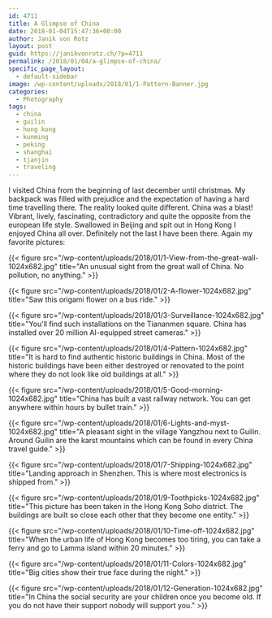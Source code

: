 ```yaml
---
id: 4711
title: A Glimpse of China
date: 2018-01-04T15:47:36+00:00
author: Janik von Rotz
layout: post
guid: https://janikvonrotz.ch/?p=4711
permalink: /2018/01/04/a-glimpse-of-china/
specific_page_layout:
  - default-sidebar
image: /wp-content/uploads/2018/01/1-Pattern-Banner.jpg
categories:
  - Photography
tags:
  - china
  - guilin
  - hong kong
  - kunming
  - peking
  - shanghai
  - tjanjin
  - traveling
---
```

I visited China from the beginning of last december until christmas. My backpack was filled with prejudice and the expectation of having a hard time travelling there. The reality looked quite different. China was a blast! Vibrant, lively, fascinating, contradictory and quite the opposite from the european life style. Swallowed in Beijing and spit out in Hong Kong I enjoyed China all over. Definitely not the last I have been there. Again my favorite pictures:
<!--more-->  

{{< figure src="/wp-content/uploads/2018/01/1-View-from-the-great-wall-1024x682.jpg" title="An unusual sight from the great wall of China. No pollution, no anything." >}}

{{< figure src="/wp-content/uploads/2018/01/2-A-flower-1024x682.jpg" title="Saw this origami flower on a bus ride." >}}

{{< figure src="/wp-content/uploads/2018/01/3-Surveillance-1024x682.jpg" title="You'll find such installations on the Tiananmen square. China has installed over 20 million AI-equipped street cameras." >}}

{{< figure src="/wp-content/uploads/2018/01/4-Pattern-1024x682.jpg" title="It is hard to find authentic historic buildings in China. Most of the historic buildings have been either destroyed or renovated to the point where they do not look like old buildings at all." >}}

{{< figure src="/wp-content/uploads/2018/01/5-Good-morning-1024x682.jpg" title="China has built a vast railway network. You can get anywhere within hours by bullet train." >}}

{{< figure src="/wp-content/uploads/2018/01/6-Lights-and-myst-1024x682.jpg" title="A pleasant sight in the village Yangzhou next to Guilin. Around Guilin are the karst mountains which can be found in every China travel guide." >}}

{{< figure src="/wp-content/uploads/2018/01/7-Shipping-1024x682.jpg" title="Landing approach in Shenzhen. This is where most electronics is shipped from." >}}

{{< figure src="/wp-content/uploads/2018/01/9-Toothpicks-1024x682.jpg" title="This picture has been taken in the Hong Kong Soho district. The buildings are built so close each other that they become one entity." >}}

{{< figure src="/wp-content/uploads/2018/01/10-Time-off-1024x682.jpg" title="When the urban life of Hong Kong becomes too tiring, you can take a ferry and go to Lamma island within 20 minutes." >}}

{{< figure src="/wp-content/uploads/2018/01/11-Colors-1024x682.jpg" title="Big cities show their true face during the night." >}}

{{< figure src="/wp-content/uploads/2018/01/12-Generation-1024x682.jpg" title="In China the social security are your children once you become old. If you do not have their support nobody will support you." >}}